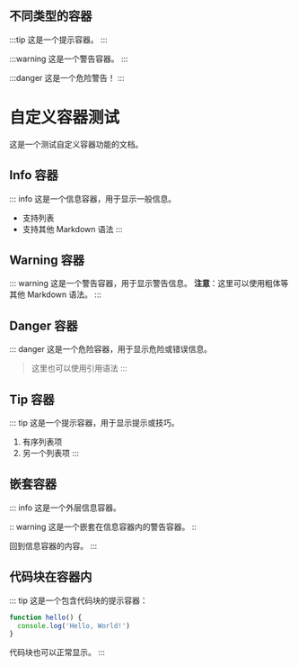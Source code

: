 ## 不同类型的容器

:::tip
这是一个提示容器。
:::

:::warning
这是一个警告容器。
:::

:::danger
这是一个危险警告！
:::

# 自定义容器测试

这是一个测试自定义容器功能的文档。

## Info 容器

::: info
这是一个信息容器，用于显示一般信息。
- 支持列表
- 支持其他 Markdown 语法
:::

## Warning 容器

::: warning
这是一个警告容器，用于显示警告信息。
**注意**：这里可以使用粗体等其他 Markdown 语法。
:::

## Danger 容器

::: danger
这是一个危险容器，用于显示危险或错误信息。
> 这里也可以使用引用语法
:::

## Tip 容器

::: tip
这是一个提示容器，用于显示提示或技巧。
1. 有序列表项
2. 另一个列表项
:::

## 嵌套容器

::: info
这是一个外层信息容器。

:: warning
这是一个嵌套在信息容器内的警告容器。
::

回到信息容器的内容。
:::

## 代码块在容器内

::: tip
这是一个包含代码块的提示容器：

```javascript
function hello() {
  console.log('Hello, World!')
}
```

代码块也可以正常显示。
:::
